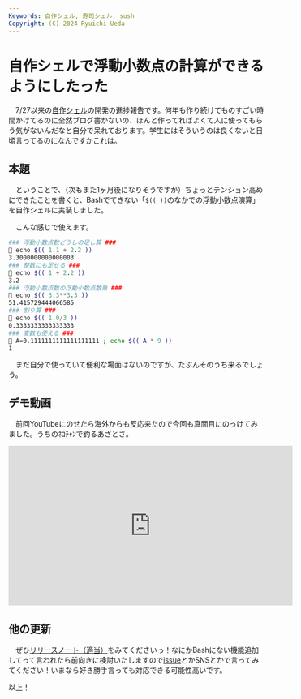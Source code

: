 ```yaml
---
Keywords: 自作シェル, 寿司シェル, sush
Copyright: (C) 2024 Ryuichi Ueda
---
```


# 自作シェルで浮動小数点の計算ができるようにしたった

　7/27以来の[自作シェル](/?page=rusty_bash)の開発の進捗報告です。何年も作り続けてものすごい時間かけてるのに全然ブログ書かないの、ほんと作ってればよくて人に使ってもらう気がないんだなと自分で呆れております。学生にはそういうのは良くないと日頃言ってるのになんですかこれは。

## 本題

　ということで、（次もまた1ヶ月後になりそうですが）ちょっとテンション高めにできたことを書くと、Bashでてきない「`$(( ))`のなかでの浮動小数点演算」を自作シェルに実装しました。

　こんな感じで使えます。

```bash
### 浮動小数点数どうしの足し算 ###
🍣 echo $(( 1.1 + 2.2 ))
3.3000000000000003
### 整数にも足せる ###
🍣 echo $(( 1 + 2.2 ))
3.2
### 浮動小数点数の浮動小数点数乗 ###
🍣 echo $(( 3.3**3.3 ))
51.415729444066585
### 割り算 ###
🍣 echo $(( 1.0/3 ))
0.3333333333333333
### 変数も使える ###
🍣 A=0.1111111111111111111 ; echo $(( A * 9 ))
1
```

　まだ自分で使っていて便利な場面はないのですが、たぶんそのうち来るでしょう。

## デモ動画

　前回YouTubeにのせたら海外からも反応来たので今回も真面目にのっけてみました。うちのﾈｺﾁｬﾝで釣るあざとさ。

<iframe width="560" height="315" src="https://www.youtube.com/embed/1DgArjRYzVk?si=kV7ocRT4gMb3Id7e" title="YouTube video player" frameborder="0" allow="accelerometer; autoplay; clipboard-write; encrypted-media; gyroscope; picture-in-picture; web-share" referrerpolicy="strict-origin-when-cross-origin" allowfullscreen></iframe>

## 他の更新

　ぜひ[リリースノート（適当）](https://github.com/shellgei/rusty_bash/releases)をみてくださいっ！なにかBashにない機能追加してって言われたら前向きに検討いたしますので[issue](https://github.com/shellgei/rusty_bash/issues)とかSNSとかで言ってみてください！いまなら好き勝手言っても対応できる可能性高いです。


以上！

